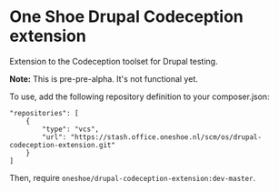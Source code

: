 # One Shoe Drupal Codeception extension
Extension to the Codeception toolset for Drupal testing.

**Note:** This is pre-pre-alpha. It's not functional yet. 

To use, add the following repository definition to your composer.json:

    "repositories": [
        {
            "type": "vcs",
            "url": "https://stash.office.oneshoe.nl/scm/os/drupal-codeception-extension.git"
        }
    ]
        
Then, require `oneshoe/drupal-codeception-extension:dev-master`.
